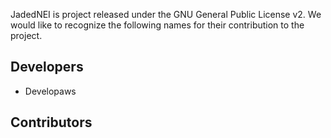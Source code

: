 JadedNEI is project released under the GNU General
Public License v2. We would like to recognize the
following names for their contribution to the project.

## Developers
* Developaws

## Contributors